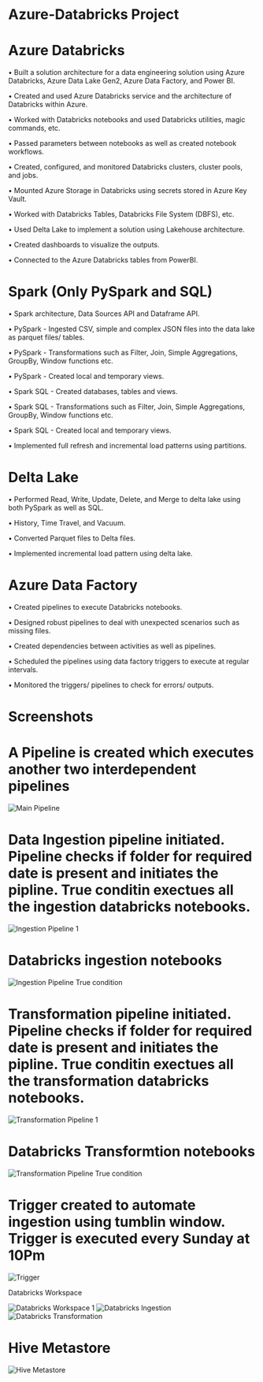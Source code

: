 # Azure-Databricks Project

# Azure Databricks

•	Built a solution architecture for a data engineering solution using Azure Databricks, Azure Data Lake Gen2, Azure Data Factory, and Power BI.

•	Created and used Azure Databricks service and the architecture of Databricks within Azure.

•	Worked with Databricks notebooks and used Databricks utilities, magic commands, etc.

•	Passed parameters between notebooks as well as created notebook workflows.

•	Created, configured, and monitored Databricks clusters, cluster pools, and jobs.

•	Mounted Azure Storage in Databricks using secrets stored in Azure Key Vault.

•	Worked with Databricks Tables, Databricks File System (DBFS), etc.

•	Used Delta Lake to implement a solution using Lakehouse architecture.

•	Created dashboards to visualize the outputs.

•	Connected to the Azure Databricks tables from PowerBI.

# Spark (Only PySpark and SQL)

•	Spark architecture, Data Sources API and Dataframe API.

•	PySpark - Ingested CSV, simple and complex JSON files into the data lake as parquet files/ tables.

•	PySpark - Transformations such as Filter, Join, Simple Aggregations, GroupBy, Window functions etc.

•	PySpark - Created local and temporary views.

•	Spark SQL - Created databases, tables and views.

•	Spark SQL - Transformations such as Filter, Join, Simple Aggregations, GroupBy, Window functions etc.

•	Spark SQL - Created local and temporary views.

•	Implemented full refresh and incremental load patterns using partitions.

# Delta Lake
•	Performed Read, Write, Update, Delete, and Merge to delta lake using both PySpark as well as SQL.

•	History, Time Travel, and Vacuum.

•	Converted Parquet files to Delta files.

•	Implemented incremental load pattern using delta lake.

# Azure Data Factory

•	Created pipelines to execute Databricks notebooks.

•	Designed robust pipelines to deal with unexpected scenarios such as missing files.

•	Created dependencies between activities as well as pipelines.

•	Scheduled the pipelines using data factory triggers to execute at regular intervals.

•	Monitored the triggers/ pipelines to check for errors/ outputs.


# Screenshots


# A Pipeline is created which executes another two interdependent pipelines

![Main Pipeline](https://github.com/atharva49/Azure-Databricks-Formula1/assets/56105570/d3ea5284-92fc-47cb-aadb-111f51b753c6)

# Data Ingestion pipeline initiated. Pipeline checks if folder for required date is present and initiates the pipline. True conditin exectues all the ingestion databricks notebooks.

![Ingestion Pipeline 1](https://github.com/atharva49/Azure-Databricks-Formula1/assets/56105570/81216904-0d79-4047-b85b-4b62a7f84525)

# Databricks ingestion notebooks

![Ingestion Pipeline True condition](https://github.com/atharva49/Azure-Databricks-Formula1/assets/56105570/5be603ad-a9f7-4398-b639-e9adfa98c04a)

# Transformation pipeline initiated. Pipeline checks if folder for required date is present and initiates the pipline. True conditin exectues all the transformation databricks notebooks.

![Transformation Pipeline 1](https://github.com/atharva49/Azure-Databricks-Formula1/assets/56105570/2df54979-62b6-4a63-9d72-2f0a4a0f9bc3)

# Databricks Transformtion notebooks

![Transformation Pipeline True condition](https://github.com/atharva49/Azure-Databricks-Formula1/assets/56105570/ccd56717-156a-4605-a3bb-2270fde745f8)

# Trigger created to automate ingestion using tumblin window. Trigger is executed every Sunday at 10Pm
![Trigger](https://github.com/atharva49/Azure-Databricks-Formula1/assets/56105570/56649de7-9999-427e-a571-7169c54381f6)

Databricks Workspace

![Databricks Workspace 1](https://github.com/atharva49/Azure-Databricks-Formula1/assets/56105570/bf09b37a-8784-4e6c-b1e3-05a794764f98)
![Databricks Ingestion](https://github.com/atharva49/Azure-Databricks-Formula1/assets/56105570/1dda6ec3-2c4a-4e54-8753-c96bb4433a8f)
![Databricks Transformation](https://github.com/atharva49/Azure-Databricks-Formula1/assets/56105570/45b10b21-f601-4b6d-97af-d13aed2aa410)

# Hive Metastore

![Hive Metastore](https://github.com/atharva49/Azure-Databricks-Formula1/assets/56105570/eeab9e81-c69c-4f9e-b17b-1a44ac09b468)
